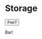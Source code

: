 # Storage

<link rel="stylesheet" href="../../../overrides/animated_dropdown.css">
<link rel="stylesheet" href="../../../overrides/spacing.css">

<html>
    
<button class="collapsible">Foo?</button>
<div class="content">
  <p>
      Bar!
  </p>
</div>
    
    
<div class="vertical-space"></div>
<script src="../../../overrides/animated_dropdown.js"></script>
</html>